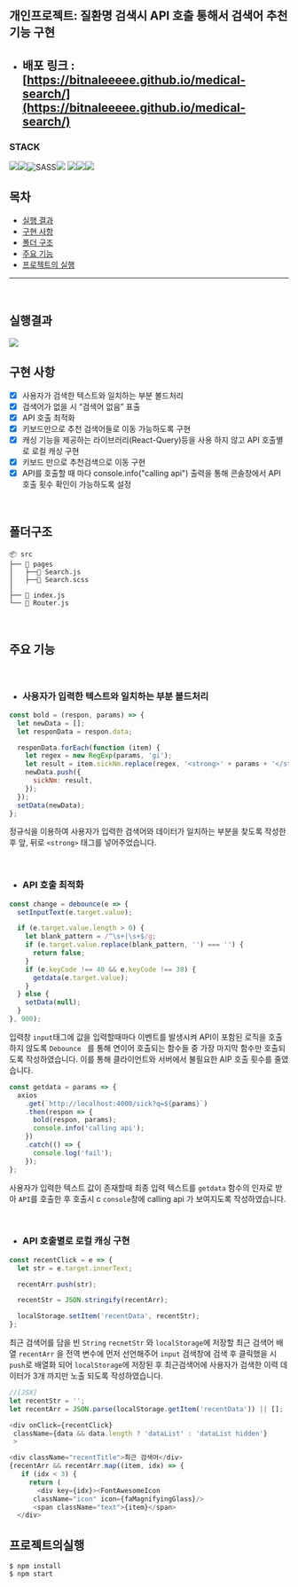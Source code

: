 ## 개인프로젝트: 질환명 검색시 API 호출 통해서 검색어 추천 기능 구현

- ## 배포 링크 : [https://bitnaleeeee.github.io/medical-search/](https://bitnaleeeee.github.io/medical-search/)

### STACK

<img src="https://img.shields.io/badge/JavaScript-FFCA28?style=flat-square&logo=javascript&logoColor=white"/><img src="https://img.shields.io/badge/React.js-58c3cc?style=flat-square&logo=React&logoColor=white"/><img alt="SASS" src ="https://img.shields.io/badge/SASS-CC6699.svg?&style=flat-square&logo=Sass&logoColor=white"/><img src="https://img.shields.io/badge/aws(EC2)-F6BB43?style=flat-square&logo=amazonaws&logoColor=white"/>
<img src="https://img.shields.io/badge/git-F05032?style=flat-square&logo=git&logoColor=white"><img src="https://img.shields.io/badge/github-181717?style=flat-square&logo=github&logoColor=white"><img src="https://img.shields.io/badge/fontawesome-339AF0?style=for-flat-square&logo=fontawesome&logoColor=white">

## 목차

- [실행 결과](#실행결과)
- [구현 사항](#구현목표)
- [폴더 구조](#폴더구조)
- [주요 기능](#구현사항)
- [프로젝트의 실행](#프로젝트의실행)

---

</br>

## 실행결과

<img src="https://user-images.githubusercontent.com/99943583/205880257-863106b8-c915-4e55-9785-95732fa2a775.gif">

<br>

## 구현 사항

- [x] 사용자가 검색한 텍스트와 일치하는 부분 볼드처리
- [x] 검색어가 없을 시 “검색어 없음” 표출
- [x] API 호출 최적화
- [x] 키보드만으로 추천 검색어들로 이동 가능하도록 구현
- [x] 캐싱 기능을 제공하는 라이브러리(React-Query)등을 사용 하지 않고 API 호출별로 로컬 캐싱 구현
- [x] 키보드 만으로 추천검색으로 이동 구현
- [x] API를 호출할 때 마다 console.info("calling api") 출력을 통해 콘솔창에서 API 호출 횟수 확인이 가능하도록 설정

</br>

## 폴더구조

```
📦 src
├── 📂 pages
│   ├──📜 Search.js
│   ├──📜 Search.scss
│
├── 📜 index.js
└── 📜 Router.js
```

</br>

## 주요 기능

<br>

- ### 사용자가 입력한 텍스트와 일치하는 부분 볼드처리

```javascript
const bold = (respon, params) => {
  let newData = [];
  let responData = respon.data;

  responData.forEach(function (item) {
    let regex = new RegExp(params, 'gi');
    let result = item.sickNm.replace(regex, '<strong>' + params + '</strong>');
    newData.push({
      sickNm: result,
    });
  });
  setData(newData);
};
```

정규식을 이용하여 사용자가 입력한 검색어와 데이터가 일치하는 부분을 찾도록 작성한 후
앞, 뒤로 `<strong>` 태그를 넣어주었습니다.

</br>

- ### API 호출 최적화

```javascript
const change = debounce(e => {
  setInputText(e.target.value);

  if (e.target.value.length > 0) {
    let blank_pattern = /^\s+|\s+$/g;
    if (e.target.value.replace(blank_pattern, '') === '') {
      return false;
    }
    if (e.keyCode !== 40 && e.keyCode !== 38) {
      getdata(e.target.value);
    }
  } else {
    setData(null);
  }
}, 900);
```

입력창 `input`태그에 값을 입력할때마다 이벤트를 발생시켜 API이 포함된 로직을 호출하지 않도록 `Debounce ` 를 통해 연이어 호출되는 함수들 중 가장 마지막 함수만 호출되도록 작성하였습니다.
이를 통해 클라이언트와 서버에서 불필요한 AIP 호출 횟수를 줄였습니다.

```javascript
const getdata = params => {
  axios
    .get(`http://localhost:4000/sick?q=${params}`)
    .then(respon => {
      bold(respon, params);
      console.info('calling api');
    })
    .catch(() => {
      console.log('fail');
    });
};
```

사용자가 입력한 텍스트 값이 존재할때 최종 입력 텍스트를 `getdata` 함수의 인자로 받아 `API`를 호출한 후 호출시 c `console`창에 calling api 가 보여지도록 작성하였습니다.

</br>

- ### API 호출별로 로컬 캐싱 구현

```javascript
const recentClick = e => {
  let str = e.target.innerText;

  recentArr.push(str);

  recentStr = JSON.stringify(recentArr);

  localStorage.setItem('recentData', recentStr);
};
```

최근 검색어를 담을 빈 `String` `recnetStr` 와 `localStorage`에 저장할 최근 검색어 배열 `recentArr` 을 전역 변수에 먼저 선언해주어 `input` 검색창에 검색 후 클릭했을 시 `push`로 배열화 되어 `localStorage`에 저장된 후 최근검색어에 사용자가 검색한 이력 데이터가 3개 까지만 노출 되도록 작성하였습니다.

```javascript
//[JSX]
let recentStr = '';
let recentArr = JSON.parse(localStorage.getItem('recentData')) || [];

<div onClick={recentClick}
 className={data && data.length ? 'dataList' : 'dataList hidden'}
 >

<div className="recentTitle">최근 검색어</div>
{recentArr && recentArr.map((item, idx) => {
   if (idx < 3) {
     return (
       <div key={idx}><FontAwesomeIcon
      className="icon" icon={faMagnifyingGlass}/>
      <span className="text">{item}</span>
  </div>
```

## 프로젝트의실행

```
$ npm install
$ npm start
```
